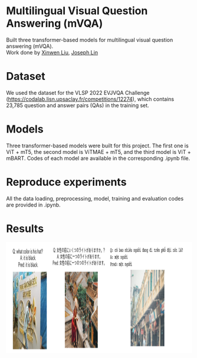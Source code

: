 # Multilingual Visual Question Answering (mVQA)
Built three transformer-based models for multilingual visual question answering (mVQA). <br>
Work done by [Xinwen Liu](https://github.com/Xinwen-Liu-Wendy), [Joseph Lin](https://github.com/josephhlinn)

# Dataset
We used the dataset for the VLSP 2022 EVJVQA Challenge (https://codalab.lisn.upsaclay.fr/competitions/12274), which contains 23,785 question and answer pairs (QAs) in the training set.

# Models
Three transformer-based models were built for this project. The first one is ViT + mT5, the second model is ViTMAE + mT5, and the third model is ViT + mBART. Codes of each model are available in the corresponding .ipynb file. 

# Reproduce experiments
All the data loading, preprocessing, model, training and evaluation codes are provided in .ipynb.

# Results
<img src="./Prediction.png" alt="alt text" width="1000" height="300">



